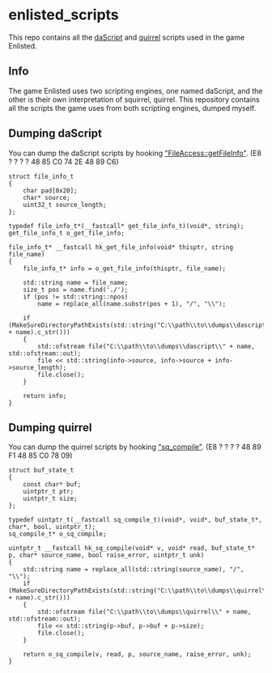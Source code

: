# enlisted_scripts
This repo contains all the [daScript](https://github.com/GaijinEntertainment/daScript) and [quirrel](https://github.com/GaijinEntertainment/quirrel) scripts used in the game Enlisted.

## Info
The game Enlisted uses two scripting engines, one named daScript, and the other is their own interpretation of squirrel, quirrel.
This repository contains all the scripts the game uses from both scripting engines, dumped myself.

## Dumping daScript
You can dump the daScript scripts by hooking ["FileAccess::getFileInfo"](https://github.com/GaijinEntertainment/daScript/blob/17fd6256e6c303ab78cbad87c3093357e0af35c7/src/simulate/debug_info.cpp#L507). (E8 ? ? ? ? 48 85 C0 74 2E 48 89 C6)
```
struct file_info_t 
{
	char pad[0x20];
	char* source;
	uint32_t source_length;
};

typedef file_info_t*(__fastcall* get_file_info_t)(void*, string);
get_file_info_t o_get_file_info;

file_info_t* __fastcall hk_get_file_info(void* thisptr, string file_name)
{
	file_info_t* info = o_get_file_info(thisptr, file_name);

	std::string name = file_name;
	size_t pos = name.find('./');
	if (pos != std::string::npos)
		name = replace_all(name.substr(pos + 1), "/", "\\");

	if (MakeSureDirectoryPathExists(std::string("C:\\path\\to\\dumps\\dascript\\" + name).c_str()))
	{
		std::ofstream file("C:\\path\\to\\dumps\\dascript\\" + name, std::ofstream::out);
		file << std::string(info->source, info->source + info->source_length);
		file.close();
	}

	return info;
}
```

## Dumping quirrel
You can dump the quirrel scripts by hooking ["sq_compile"](https://github.com/GaijinEntertainment/quirrel/blob/master/squirrel/sqapi.cpp#L144). (E8 ? ? ? ? 48 89 F1 48 85 C0 78 09)
```
struct buf_state_t
{
	const char* buf;
	uintptr_t ptr;
	uintptr_t size;
};

typedef uintptr_t(__fastcall sq_compile_t)(void*, void*, buf_state_t*, char*, bool, uintptr_t);
sq_compile_t* o_sq_compile;

uintptr_t __fastcall hk_sq_compile(void* v, void* read, buf_state_t* p, char* source_name, bool raise_error, uintptr_t unk)
{
	std::string name = replace_all(std::string(source_name), "/", "\\");
	if (MakeSureDirectoryPathExists(std::string("C:\\path\\to\\dumps\\quirrel\\" + name).c_str()))
	{
		std::ofstream file("C:\\path\\to\\dumps\\quirrel\\" + name, std::ofstream::out);
		file << std::string(p->buf, p->buf + p->size);
		file.close();
	}

	return o_sq_compile(v, read, p, source_name, raise_error, unk);
}
```

